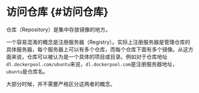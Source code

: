 # 访问仓库 {#访问仓库}

仓库（Repository）是集中存放镜像的地方。

一个容易混淆的概念是注册服务器（Registry）。实际上注册服务器是管理仓库的具体服务器，每个服务器上可以有多个仓库，而每个仓库下面有多个镜像。从这方面来说，仓库可以被认为是一个具体的项目或目录。例如对于仓库地址`dl.dockerpool.com/ubuntu`来说，`dl.dockerpool.com`是注册服务器地址，`ubuntu`是仓库名。

大部分时候，并不需要严格区分这两者的概念。

